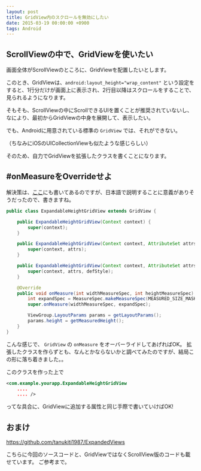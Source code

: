 ```yaml
---
layout: post
title: GridView内のスクロールを無効にしたい
date: 2015-03-19 00:00:00 +0900
tags: Android
---
```


## ScrollViewの中で、GridViewを使いたい

画面全体がScrollViewのところに、GridViewを配置したいとします。

このとき、GridViewは、`android:layout_height="wrap_content"` という設定をすると、1行分だけが画面上に表示され、2行目以降はスクロールをすることで、見られるようになります。

そもそも、ScrollViewの中にScrollできるUIを置くことが推奨されていないし、なにより、最初からGridViewの中身を展開して、表示したい。

でも、Androidに用意されている標準の `GridView` では、それができない。

（ちなみにiOSのUICollectionViewも似たような感じらしい）

そのため、自力でGridViewを拡張したクラスを書くことになります。

## #onMeasureをOverrideせよ

解決策は、[ここ](http://stackoverflow.com/questions/8481844/gridview-height-gets-cut)にも書いてあるのですが、日本語で説明することに意義がありそうだったので、書きますね。


```ExpandalbeHeightGridView.java
public class ExpandableHeightGridView extends GridView {

    public ExpandableHeightGridView(Context context) {
        super(context);
    }

    public ExpandableHeightGridView(Context context, AttributeSet attrs) {
        super(context, attrs);
    }

    public ExpandableHeightGridView(Context context, AttributeSet attrs, int defStyle) {
        super(context, attrs, defStyle);
    }

    @Override
    public void onMeasure(int widthMeasureSpec, int heightMeasureSpec) {
        int expandSpec = MeasureSpec.makeMeasureSpec(MEASURED_SIZE_MASK, MeasureSpec.AT_MOST);
        super.onMeasure(widthMeasureSpec, expandSpec);

        ViewGroup.LayoutParams params = getLayoutParams();
        params.height = getMeasuredHeight();
    }
}
```

こんな感じで、 `GridView` の `onMeasure` をオーバーライドしてあげればOK。
拡張したクラスを作らずとも、なんとかならないかと調べてみたのですが、結局この形に落ち着きました。。

このクラスを作った上で

```sample.xml
<com.example.yourapp.ExpandableHeightGridView
    ....
    .... />
```

ってな具合に、GridViewに追加する属性と同じ手際で書いていけばOK!

## おまけ

https://github.com/tanukiti1987/ExpandedViews

こちらに今回のソースコードと、GridViewではなくScrollView版のコードも載せています。
ご参考まで。

